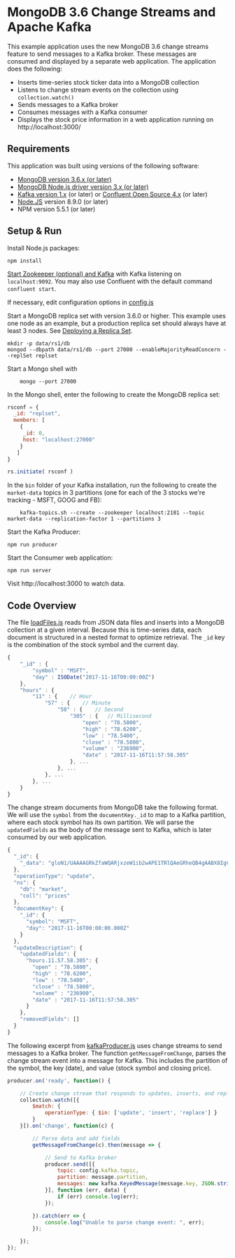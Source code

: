 # MongoDB 3.6 Change Streams and Apache Kafka

This example application uses the new MongoDB 3.6 change streams feature to send messages to a Kafka broker. These messages are consumed and displayed by a separate web application. The application does the following:

- Inserts time-series stock ticker data into a MongoDB collection
- Listens to change stream events on the collection using `collection.watch()`
- Sends messages to a Kafka broker
- Consumes messages with a Kafka consumer
- Displays the stock price information in a web application running on http://localhost:3000/

## Requirements

This application was built using versions of the following software:

- [MongoDB version 3.6.x (or later)](https://www.mongodb.com/download-center#production)
- [MongoDB Node.js driver version 3.x (or later)](https://www.npmjs.com/package/mongodb)
- [Kafka version 1.x](https://kafka.apache.org/downloads) (or later) or [Confluent Open Source 4.x](https://www.confluent.io/download/) (or later)
- [Node.JS](https://nodejs.org) version 8.9.0 (or later)
- NPM version 5.5.1 (or later)

## Setup & Run

Install Node.js packages:

```npm install```

[Start Zookeeper (optional) and Kafka](https://kafka.apache.org/quickstart) with Kafka listening on `localhost:9092`. You may also use Confluent with the default command `confluent start`.

If necessary, edit configuration options in [config.js](config.js)

Start a MongoDB replica set with version 3.6.0 or higher. This example uses one node as an example, but a production replica set should always have at least 3 nodes. See [Deploying a Replica Set](https://docs.mongodb.com/manual/tutorial/deploy-replica-set/).

```shell
mkdir -p data/rs1/db
mongod --dbpath data/rs1/db --port 27000 --enableMajorityReadConcern --replSet replset

````
Start a Mongo shell with

        mongo --port 27000

In the Mongo shell, enter the following to create the MongoDB replica set:

```javascript
rsconf = {
  _id: "replset",
  members: [
    {
     _id: 0,
     host: "localhost:27000"
    }
   ]
}

rs.initiate( rsconf )
```

In the `bin` folder of your Kafka installation, run the following to create the `market-data` topics in 3 partitions (one for each of the 3 stocks we're tracking - MSFT, GOOG and FB):

        kafka-topics.sh --create --zookeeper localhost:2181 --topic market-data --replication-factor 1 --partitions 3


Start the Kafka Producer:

```npm run producer```

Start the Consumer web application:

```npm run server```

Visit http://localhost:3000 to watch data.

## Code Overview

The file [loadFiles.js](loadFiles.js) reads from JSON data files and inserts into a MongoDB collection at a given interval. Because this is time-series data, each document is structured in a nested format to optimize retrieval. The `_id` key is the combination of the stock symbol and the current day.

```js
{
    "_id" : {
        "symbol" : "MSFT",
        "day" : ISODate("2017-11-16T00:00:00Z")
    },
    "hours" : {
        "11" : {    // Hour
            "57" : {    // Minute
                "58" : {    // Second
                    "305" : {   // Millisecond
                        "open" : "78.5800",
                        "high" : "78.6200",
                        "low" : "78.5400",
                        "close" : "78.5800",
                        "volume" : "236900",
                        "date" : "2017-11-16T11:57:58.305"
                    }, ...
                }, ...
            }, ...
        }, ...
    }
}

```

The change stream documents from MongoDB take the following format. We will use the `symbol` from the `documentKey._id` to map to a Kafka partition, where each stock symbol has its own partition. We will parse the `updatedFields` as the body of the message sent to Kafka, which is later consumed by our web application.

```js
{
  "_id": {
    "_data": "gloN1/UAAAAGRkZfaWQARjxzeW1ib2wAPE1TRlQAeGRheQB4gAABX8IgCAAAAFoQBOHWRLjzyEvutTsXq0MfFjsE"
  },
  "operationType": "update",
  "ns": {
    "db": "market",
    "coll": "prices"
  },
  "documentKey": {
    "_id": {
      "symbol": "MSFT",
      "day": "2017-11-16T00:00:00.000Z"
    }
  },
  "updateDescription": {
    "updatedFields": {
      "hours.11.57.58.305": {
        "open" : "78.5800",
        "high" : "78.6200",
        "low" : "78.5400",
        "close" : "78.5800",
        "volume" : "236900",
        "date" : "2017-11-16T11:57:58.305"
      }
    },
    "removedFields": []
  }
}
```


The following excerpt from [kafkaProducer.js](kafkaProducer.js) uses change streams to send messages to a Kafka broker. The function `getMessageFromChange`, parses the change stream event into a message for Kafka. This includes the partition of the symbol, the key (date), and value (stock symbol and closing price).
```js
producer.on('ready', function() {

    // Create change stream that responds to updates, inserts, and replaces.
    collection.watch([{
        $match: {
            operationType: { $in: ['update', 'insert', 'replace'] }
        }
    }]).on('change', function(c) {

        // Parse data and add fields
        getMessageFromChange(c).then(message => {

            // Send to Kafka broker
            producer.send([{
                topic: config.kafka.topic,
                partition: message.partition,
                messages: new kafka.KeyedMessage(message.key, JSON.stringify(message.value))
            }], function (err, data) {
                if (err) console.log(err);
            });

        }).catch(err => {
            console.log("Unable to parse change event: ", err);
        });

    });
});
```